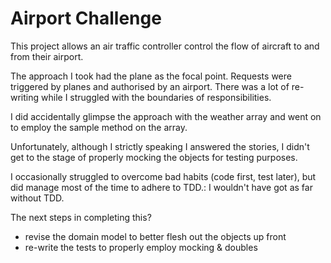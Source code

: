 Airport Challenge
=================

This project allows an air traffic controller control the flow of aircraft to and from their airport.

The approach I took had the plane as the focal point.  Requests were triggered by planes and authorised by an airport.  There was a lot of re-writing while I struggled with the boundaries of responsibilities.

I did accidentally glimpse the approach with the weather array and went on to employ the sample method on the array.

Unfortunately, although I strictly speaking I answered the stories, I didn't get to the stage of properly mocking the objects for testing purposes.

I occasionally struggled to overcome bad habits (code first, test later), but did manage most of the time to adhere to TDD.: I wouldn't have got as far without TDD.

The next steps in completing this?
 - revise the domain model to better flesh out the objects up front
 - re-write the tests to properly employ mocking & doubles
 
